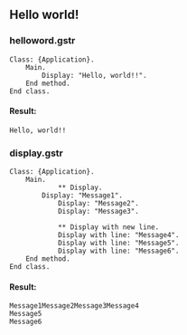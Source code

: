## Hello world!

### helloword.gstr

```
Class: {Application}.
	Main.
		Display: "Hello, world!!".
	End method.
End class.
```

#### Result:
```
Hello, world!!
```

### display.gstr
```
Class: {Application}.
	Main.
	        ** Display.
		Display: "Message1".
	        Display: "Message2".
	        Display: "Message3".

	        ** Display with new line.
	        Display with line: "Message4".
	        Display with line: "Message5".
	        Display with line: "Message6".
	End method.
End class.
```

#### Result:
```
Message1Message2Message3Message4
Message5
Message6
```
